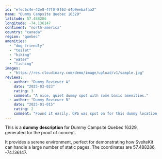 ```yaml
---
id: "efec5c4e-42e8-47f0-8f63-d4b9eebafaa2"
name: "Dummy Campsite Quebec 16329"
latitude: 57.488286
longitude: -74.136147
continent: "north-america"
country: "canada"
region: "quebec"
amenities:
  - "dog-friendly"
  - "toilet"
  - "hiking"
  - "water"
  - "fishing"
images:
  - "https://res.cloudinary.com/demo/image/upload/v1/sample.jpg"
reviews:
  - author: "Dummy Reviewer A"
    date: "2025-03-023"
    rating: 3
    comment: "A nice, quiet dummy spot with some basic amenities."
  - author: "Dummy Reviewer B"
    date: "2025-01-015"
    rating: 2
    comment: "Found it easily. GPS was spot on for this dummy location."
---
```


This is a **dummy description** for Dummy Campsite Quebec 16329, generated for the proof of concept.

It provides a serene environment, perfect for demonstrating how SvelteKit can handle a large number of static pages. The coordinates are 57.488286, -74.136147.
